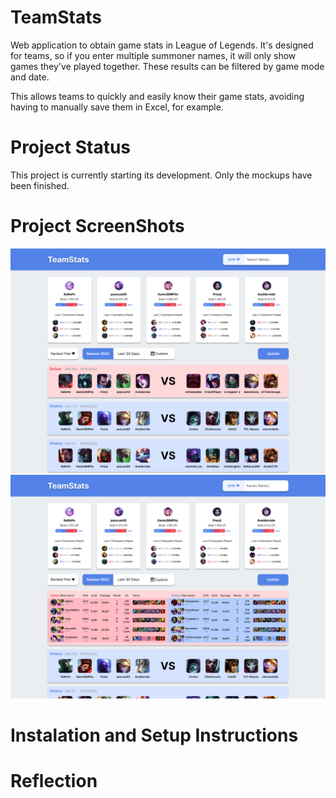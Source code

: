 # TeamStats

Web application to obtain game stats in League of Legends. It's designed for teams, so if you enter multiple summoner names, it will only show games they've played together. These results can be filtered by game mode and date.

This allows teams to quickly and easily know their game stats, avoiding having to manually save them in Excel, for example.

# Project Status

This project is currently starting its development. Only the mockups have been finished.

# Project ScreenShots

![Search Results](/docs/search_results.png)
![Search Results Extended](/docs/search_results_extended.png)

# Instalation and Setup Instructions



# Reflection

